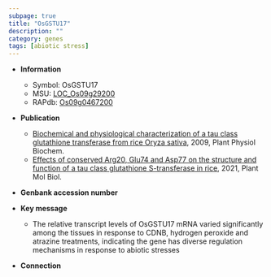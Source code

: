 ```yaml
---
subpage: true
title: "OsGSTU17"
description: ""
category: genes
tags: [abiotic stress]
---
```


* **Information**  
    + Symbol: OsGSTU17  
    + MSU: [LOC_Os09g29200](http://rice.plantbiology.msu.edu/cgi-bin/ORF_infopage.cgi?orf=LOC_Os09g29200)  
    + RAPdb: [Os09g0467200](http://rapdb.dna.affrc.go.jp/viewer/gbrowse_details/irgsp1?name=Os09g0467200)  

* **Publication**  
    + [Biochemical and physiological characterization of a tau class glutathione transferase from rice Oryza sativa](http://www.ncbi.nlm.nih.gov/pubmed?term=Biochemical+and+physiological+characterization+of+a+tau+class+glutathione+transferase+from+rice+Oryza+sativa%5BTitle%5D), 2009, Plant Physiol Biochem.
    + [Effects of conserved Arg20, Glu74 and Asp77 on the structure and function of a tau class glutathione S-transferase in rice](http://www.ncbi.nlm.nih.gov/pubmed?term=Effects+of+conserved+Arg20,+Glu74+and+Asp77+on+the+structure+and+function+of+a+tau+class+glutathione+S-transferase+in+rice%5BTitle%5D), 2021, Plant Mol Biol.

* **Genbank accession number**  

* **Key message**  
    + The relative transcript levels of OsGSTU17 mRNA varied significantly among the tissues in response to CDNB, hydrogen peroxide and atrazine treatments, indicating the gene has diverse regulation mechanisms in response to abiotic stresses

* **Connection**  



